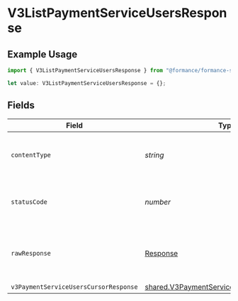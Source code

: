 # V3ListPaymentServiceUsersResponse

## Example Usage

```typescript
import { V3ListPaymentServiceUsersResponse } from "@formance/formance-sdk/sdk/models/operations";

let value: V3ListPaymentServiceUsersResponse = {};
```

## Fields

| Field                                                                                                           | Type                                                                                                            | Required                                                                                                        | Description                                                                                                     |
| --------------------------------------------------------------------------------------------------------------- | --------------------------------------------------------------------------------------------------------------- | --------------------------------------------------------------------------------------------------------------- | --------------------------------------------------------------------------------------------------------------- |
| `contentType`                                                                                                   | *string*                                                                                                        | :heavy_check_mark:                                                                                              | HTTP response content type for this operation                                                                   |
| `statusCode`                                                                                                    | *number*                                                                                                        | :heavy_check_mark:                                                                                              | HTTP response status code for this operation                                                                    |
| `rawResponse`                                                                                                   | [Response](https://developer.mozilla.org/en-US/docs/Web/API/Response)                                           | :heavy_check_mark:                                                                                              | Raw HTTP response; suitable for custom response parsing                                                         |
| `v3PaymentServiceUsersCursorResponse`                                                                           | [shared.V3PaymentServiceUsersCursorResponse](../../../sdk/models/shared/v3paymentserviceuserscursorresponse.md) | :heavy_minus_sign:                                                                                              | OK                                                                                                              |